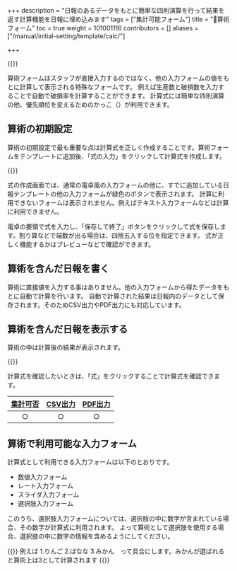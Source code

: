 +++
description = "日報のあるデータをもとに簡単な四則演算を行って結果を返す計算機能を日報に埋め込みます"
tags = ["集計可能フォーム"]
title = "🧩算術フォーム"
toc = true
weight = 101001116
contributors = []
aliases = ["/manual/initial-setting/template/calc/"]

+++

{{<icatch filename="calc" msg="他の項目データを 計算に使用可能" title="算術入力フォーム" fontsize="30px" alice="here" >}}

算術フォームはスタッフが直接入力するのではなく、他の入力フォームの値をもとに計算して表示される特殊なフォームです。
例えば生産数と破損数を入力することで自動で破損率を計算することができます。
計算式には簡単な四則演算の他、優先順位を変えるためのかっこ（）が利用できます。

## 算術の初期設定

算術の初期設定で最も重要な点は計算式を正しく作成することです。算術フォームをテンプレートに追加後、「式の入力」をクリックして計算式を作成します。

{{<appscreen filename="fomula" title="数式を入力して計算を自動化できます。式には基本的な四則演算の他、カッコも利用可能"  >}}

式の作成画面では、通常の電卓風の入力フォームの他に、すでに追加している日報テンプレートの他の入力フォームが緑色のボタンで表示されます。
計算に利用できないフォームは表示されません。例えばテキスト入力フォームなどは計算に利用できません。

電卓の要領で式を入力し、「保存して終了」ボタンをクリックして式を保存します。割り算などで端数が出る場合は、四捨五入する位を指定できます。
式が正しく機能するかはプレビューなどで確認ができます。

## 算術を含んだ日報を書く

算術に直接値を入力する事はありません。他の入力フォームから得たデータをもとに自動で計算を行います。
自動で計算された結果は日報内のデータとして保存されます。そのためCSV出力やPDF出力にも対応しています。

## 算術を含んだ日報を表示する

算術の中は計算後の結果が表示されます。

{{<appscreen filename="show" title="計算式自体は初期状態で非表示です。必要に応じて表示可能です"  >}}

計算式を確認したいときは、「式」をクリックすることで計算式を確認できます。

|[集計可否](/docs/manual/analytics/)|[CSV出力](/docs/manual/analytics/csv/)|[PDF出力](/docs/manual/read-report/pdf/)|
|:---:|:---:|:---:|
|○|○|○|

## 算術で利用可能な入力フォーム

計算式として利用できる入力フォームは以下のとおりです。

- 数値入力フォーム
- レート入力フォーム
- スライダ入力フォーム
- 選択肢入力フォーム

このうち、選択肢入力フォームについては、選択肢の中に数字が含まれている場合、その数字が計算式に利用されます。
よって算術として選択肢を使用する場合、選択肢の中に数字の情報を含めるようにしてください。

{{<alice pos="right" icon="ok">}}
例えば 1.りんご 2.ばなな 3.みかん　って具合にします。みかんが選ばれると算術上は3として計算されます
{{</alice>}}
